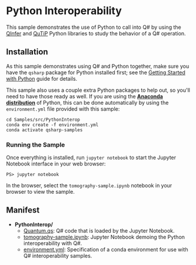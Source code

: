 # Python Interoperability #

This sample demonstrates the use of Python to call into Q# by using the [QInfer](http://qinfer.org/) and [QuTiP](http://qutip.org/) Python libraries to study the behavior of a Q# operation.

## Installation ##

As this sample demonstrates using Q# and Python together, make sure you have the `qsharp` package for Python installed first; see the [Getting Started with Python](https://docs.microsoft.com/azure/quantum/install-python-qdk) guide for details.

This sample also uses a couple extra Python packages to help out, so you'll need to have those ready as well.
If you are using the [**Anaconda distribution**](https://www.anaconda.com/) of Python, this can be done automatically by using the `environment.yml` file provided with this sample:

```
cd Samples/src/PythonInterop
conda env create -f environment.yml
conda activate qsharp-samples
```

### Running the Sample ###

Once everything is installed, run `jupyter notebook` to start the Jupyter Notebook interface in your web browser:

```
PS> jupyter notebook
```

In the browser, select the `tomography-sample.ipynb` notebook in your browser to
view the sample. 


## Manifest ##

- **PythonInterop/**
  - [Quantum.qs](./Quantum.qs): Q# code that is loaded by the Jupyter Notebook.
  - [tomography-sample.ipynb](./tomography-sample.ipynb): Jupyter Notebook demoing the Python interoperability with Q#.
  - [environment.yml](./environment.yml): Specification of a conda environment for use with Q# interoperability samples.
